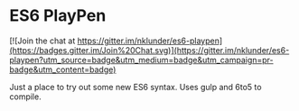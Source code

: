 # ES6 PlayPen

[![Join the chat at https://gitter.im/nklunder/es6-playpen](https://badges.gitter.im/Join%20Chat.svg)](https://gitter.im/nklunder/es6-playpen?utm_source=badge&utm_medium=badge&utm_campaign=pr-badge&utm_content=badge)

Just a place to try out some new ES6 syntax. Uses gulp and 6to5 to compile.
